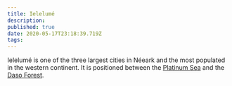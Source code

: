 ```yaml
---
title: Ielelumé
description: 
published: true
date: 2020-05-17T23:18:39.719Z
tags: 
---
```


Ielelumé is one of the three largest cities in Néeark and the most populated in the western continent. It is positioned between the [Platinum Sea](/locations/platinum-sea) and the [Daso Forest](/locations/daso-forest).